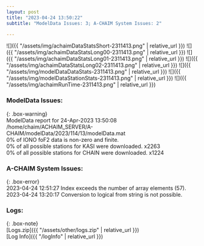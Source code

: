 ```yaml
---
layout: post
title: "2023-04-24 13:50:22"
subtitle: "ModelData Issues: 3; A-CHAIM System Issues: 2"

---
```


![]({{ "/assets/img/achaimDataStatsShort-2311413.png" | relative_url }})
![]({{ "/assets/img/achaimDataStatsLong00-2311413.png" | relative_url }})
![]({{ "/assets/img/achaimDataStatsLong01-2311413.png" | relative_url }})
![]({{ "/assets/img/achaimDataStatsLong02-2311413.png" | relative_url }})
![]({{ "/assets/img/modelDataDataStats-2311413.png" | relative_url }})
![]({{ "/assets/img/modelDataStationStats-2311413.png" | relative_url }})
![]({{ "/assets/img/achaimRunTime-2311413.png" | relative_url }})


### ModelData Issues:  
  
{: .box-warning}  
 ModelData report for 24-Apr-2023 13:50:08   
 /home/chaim/ACHAIM_SERVER/A-CHAIM/modelData/2023/114/13/modelData.mat   
 0% of IONO foF2 data is non-zero and finite.   
 0% of all possible stations for KASI were downloaded. x2263   
 0% of all possible stations for CHAIN were downloaded. x1224   
  
### A-CHAIM System Issues:  
  
{: .box-error}  
2023-04-24 12:51:27 Index exceeds the number of array elements (57).  
2023-04-24 13:20:17 Conversion to logical from string is not possible.  

### Logs:  
  
{: .box-note}  
[Logs.zip]({{ "/assets/other/logs.zip" | relative_url }})  
[Log Info]({{ "/logInfo" | relative_url }})  

